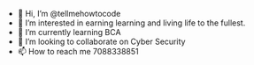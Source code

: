 - 👋 Hi, I’m @tellmehowtocode
- 👀 I’m interested in earning learning and living life to the fullest.
- 🌱 I’m currently learning BCA 
- 💞️ I’m looking to collaborate on Cyber Security
- 📫 How to reach me 7088338851

<!---
tellmehowtocode/tellmehowtocode is a ✨ special ✨ repository because its `README.md` (this file) appears on your GitHub profile.
You can click the Preview link to take a look at your changes.
--->
